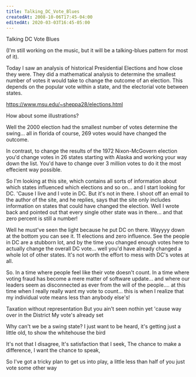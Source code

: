 ```yaml
---
title: Talking_DC_Vote_Blues
createdAt: 2008-10-06T17:45-04:00
editedAt: 2020-03-03T16:45-05:00
---
```


Talking DC Vote Blues

(I'm still working on the music, but it will be a talking-blues pattern for most of it).

Today I saw an analysis of historical Presidential Elections and how close they
were. They did a mathematical analysis to determine the smallest number of
votes it would take to change the outcome of an election. This depends on the
popular vote within a state, and the electorial vote between states.

  https://www.msu.edu/~sheppa28/elections.html

How about some illustrations?

Well the 2000 election had the smallest number of votes determine the swing...
all in florida of course, 269 votes would have changed the outcome.

In contrast, to change the results of the 1972 Nixon-McGovern election you'd
change votes in 26 states starting with Alaska and working your way down the
list. You'd have to change over 3 million votes to do it the most effecient way
possible.

So I'm looking at this site, which contains all sorts of information about
which states influenced which elections and so on... and I start looking for
DC. 'Cause I live and I vote in DC. But it's not in there. I shoot off an email
to the author of the site, and he replies, says that the site only includes
information on states that could have changed the election. Well I wrote back
and pointed out that every single other state was in there... and that zero
percent is still a number!

Well he must've seen the light because he put DC on there. Wayyyy down at the
bottom you can see it. 11 elections and zero influence. See the people in DC
are a stubborn lot, and by the time you changed enough votes here to actually
change the overall DC vote... well you'd have already changed a whole lot of
other states. It's not worth the effort to mess with DC's votes at all.

So. In a time where people feel like their vote doesn't count. In a time where
voting fraud has become a mere matter of software update... and where our
leaders seem as disconnected as ever from the will of the people.... at this
time when I really really want my vote to count... this is when I realize that
my individual vote means less than anybody else's!

Taxation without representation
But you ain't seen nothin yet
'cause way over in the District
My vote's already set

Why can't we be a swing state?
I just want to be heard,
it's getting just a little old,
to show the whitehouse the bird

It's not that I disagree,
It's satisfaction that I seek,
The chance to make a difference,
I want the chance to speak,

So I've got a tricky plan
to get us into play,
a little less than half of you
just vote some other way


